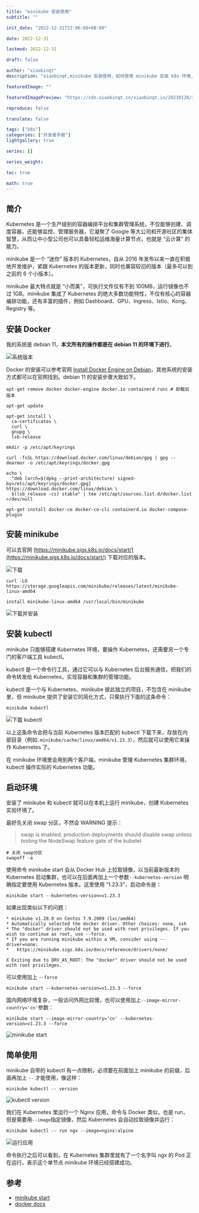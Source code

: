 ```yaml
---
title: "minikube 安装使用"
subtitle: ""

init_date: "2022-12-31T22:06:08+08:00"

date: 2022-12-31

lastmod: 2022-12-31

draft: false

author: "xiaobinqt"
description: "xiaobinqt,minikube 安装使用，如何使用 minikube 安装 k8s 环境,debian11 安装 Docker"

featuredImage: ""

featuredImagePreview: "https://cdn.xiaobinqt.cn/xiaobinqt.io/20230128/3cce82b4c8ec479aa27d81f4d0388055.png"

reproduce: false

translate: false

tags: ["k8s"]
categories: ["开发者手册"]
lightgallery: true

series: []

series_weight:

toc: true

math: true
---
```


<!-- author： xiaobinqt -->
<!-- email： xiaobinqt@163.com -->
<!-- https://xiaobinqt.github.io -->
<!-- https://www.xiaobinqt.cn -->

## 简介

Kubernetes 是一个生产级别的容器编排平台和集群管理系统，不仅能够创建、调度容器，还能够监控、管理服务器，它凝聚了 Google 等大公司和开源社区的集体智慧，从而让中小型公司也可以具备轻松运维海量计算节点，也就是 “云计算” 的能力。

minikube 是一个 “迷你” 版本的 Kubernetes，自从 2016 年发布以来一直在积极地开发维护，紧跟 Kubernetes 的版本更新，同时也兼容较旧的版本（最多可以到之前的 6 个小版本）。

minikube 最大特点就是 “小而美”，可执行文件仅有不到 100MB，运行镜像也不过 1GB。minikube 集成了 Kubernetes 的绝大多数功能特性，不仅有核心的容器编排功能，还有丰富的插件，例如 Dashboard、GPU、Ingress、Istio、Kong、Registry 等。

## 安装 Docker

我的系统是 debian 11，**本文所有的操作都是在 debian 11 的环境下进行**。

![系统版本](https://cdn.xiaobinqt.cn/xiaobinqt.io/20230117/1ce3091edf2d4b63933d4d5d7938fd5c.png?imageView2/0/q/75|watermark/2/text/eGlhb2JpbnF0/font/dmlqYXlh/fontsize/1000/fill/IzVDNUI1Qg==/dissolve/52/gravity/SouthEast/dx/15/dy/15 '系统版本')

Docker 的安装可以参考官网 [Install Docker Engine on Debian](https://docs.docker.com/engine/install/debian/)，其他系统的安装方式都可以在官网找到。debian 11 的安装步骤大致如下。

```shell
apt-get remove docker docker-engine docker.io containerd runc # 卸载旧版本

apt-get update

apt-get install \
  ca-certificates \
  curl \
  gnupg \
  lsb-release

mkdir -p /etc/apt/keyrings

curl -fsSL https://download.docker.com/linux/debian/gpg | gpg --dearmor -o /etc/apt/keyrings/docker.gpg

echo \
  "deb [arch=$(dpkg --print-architecture) signed-by=/etc/apt/keyrings/docker.gpg] https://download.docker.com/linux/debian \
  $(lsb_release -cs) stable" | tee /etc/apt/sources.list.d/docker.list >/dev/null

apt-get install docker-ce docker-ce-cli containerd.io docker-compose-plugin

```

## 安装 minikube

可以去官网 [https://minikube.sigs.k8s.io/docs/start/](https://minikube.sigs.k8s.io/docs/start/) 下载对应的版本。

![下载](https://cdn.xiaobinqt.cn/xiaobinqt.io/20230117/a7572d5e517e45758a4822e28602502b.png?imageView2/0/q/75|watermark/2/text/eGlhb2JpbnF0/font/dmlqYXlh/fontsize/1000/fill/IzVDNUI1Qg==/dissolve/52/gravity/SouthEast/dx/15/dy/15 '下载地址')

```shell
curl -LO https://storage.googleapis.com/minikube/releases/latest/minikube-linux-amd64

install minikube-linux-amd64 /usr/local/bin/minikube
```

![下载并安装](https://cdn.xiaobinqt.cn/xiaobinqt.io/20230117/e285a6927b944c0296c175a192f143d7.png?imageView2/0/q/75|watermark/2/text/eGlhb2JpbnF0/font/dmlqYXlh/fontsize/1000/fill/IzVDNUI1Qg==/dissolve/52/gravity/SouthEast/dx/15/dy/15 '下载并安装 minikube')

## 安装 kubectl

minikube 只能够搭建 Kubernetes 环境，要操作 Kubernetes，还需要另一个专门的客户端工具 kubectl。

kubectl 是一个命令行工具，通过它可以与 Kubernetes 后台服务通信，把我们的命令转发给 Kubernetes，实现容器和集群的管理功能。

kubectl 是一个与 Kubernetes、minikube 彼此独立的项目，不包含在 minikube 里，但 minikube 提供了安装它的简化方式，只需执行下面的这条命令：

```shell
minikube kubectl
```

![下载 kubectl](https://cdn.xiaobinqt.cn/xiaobinqt.io/20230117/ae06b019feba415092522d5887a34c0b.png?imageView2/0/q/75|watermark/2/text/eGlhb2JpbnF0/font/dmlqYXlh/fontsize/1000/fill/IzVDNUI1Qg==/dissolve/52/gravity/SouthEast/dx/15/dy/15 '下载 kubectl')

以上这条命令会把与当前 Kubernetes 版本匹配的 kubectl 下载下来，存放在内部目录（例如`.minikube/cache/linux/amd64/v1.23.3`），然后就可以使用它来操作 Kubernetes 了。

在 minikube 环境里会用到两个客户端，minikube 管理 Kubernetes 集群环境，kubectl 操作实际的 Kubernetes 功能。

## 启动环境

安装了 minikube 和 kubectl 就可以在本机上运行 minikube，创建 Kubernetes 实验环境了。

最好先关闭 swap 分区，不然会 WARNING 提示：

> swap is enabled; production deployments should disable swap unless testing the NodeSwap feature gate of the kubelet

```shell
# 关闭 swap分区
swapoff -a
```

使用命令 minikube start 会从 Docker Hub 上拉取镜像，以当前最新版本的 Kubernetes 启动集群，也可以在后面再加上一个参数`--kubernetes-version` 明确指定要使用 Kubernetes 版本。这里使用 “1.23.3”，启动命令是：

```shell
minikube start --kubernetes-version=v1.23.3

```

如果出现类似以下的问题：

```shell
* minikube v1.28.0 on Centos 7.9.2009 (lxc/amd64)
* Automatically selected the docker driver. Other choices: none, ssh
* The "docker" driver should not be used with root privileges. If you wish to continue as root, use --force.
* If you are running minikube within a VM, consider using --driver=none:
*   https://minikube.sigs.k8s.io/docs/reference/drivers/none/

X Exiting due to DRV_AS_ROOT: The "docker" driver should not be used with root privileges.
```

可以使用加上 `--force`

```shell
minikube start --kubernetes-version=v1.23.3 --force
```

国内网络环境复杂，一般访问外网比较慢，也可以使用加上`--image-mirror-country='cn'`参数：

```shell
minikube start --image-mirror-country='cn' --kubernetes-version=v1.23.3 --force

```

![minikube start](https://cdn.xiaobinqt.cn/xiaobinqt.io/20230117/756c1c2c48154d44aedd334ad6d5fe41.png?imageView2/0/q/75|watermark/2/text/eGlhb2JpbnF0/font/dmlqYXlh/fontsize/1000/fill/IzVDNUI1Qg==/dissolve/52/gravity/SouthEast/dx/15/dy/15 'minikube start')

## 简单使用

minikube 自带的 kubectl 有一点限制，必须要在前面加上 minikube 的前缀，后面再加上 `--` 才能使用，像这样：

```shell
minikube kubectl -- version
```

![kubectl version](https://cdn.xiaobinqt.cn/xiaobinqt.io/20230117/6d9652c6330c4cd888416362c9087f12.png?imageView2/0/q/75|watermark/2/text/eGlhb2JpbnF0/font/dmlqYXlh/fontsize/1000/fill/IzVDNUI1Qg==/dissolve/52/gravity/SouthEast/dx/15/dy/15 'kubectl version')

我们在 Kubernetes 里运行一个 Nginx 应用，命令与 Docker 类似，也是 run，但是需要用`--image`指定镜像，然后 Kubernetes 会自动拉取镜像并运行：

```shell
minikube kubectl -- run ngx --image=nginx:alpine
```

![运行应用](https://cdn.xiaobinqt.cn/xiaobinqt.io/20230117/caec80f930f94095832101c5bd351122.png?imageView2/0/q/75|watermark/2/text/eGlhb2JpbnF0/font/dmlqYXlh/fontsize/1000/fill/IzVDNUI1Qg==/dissolve/52/gravity/SouthEast/dx/15/dy/15 '运行应用')

命令执行之后可以看到，在 Kubernetes 集群里就有了一个名字叫 ngx 的 Pod 正在运行，表示这个单节点 minikube 环境已经搭建成功。

## 参考

+ [minikube start](https://minikube.sigs.k8s.io/docs/start/)
+ [docker docs](https://docs.docker.com/engine/install/debian/)
